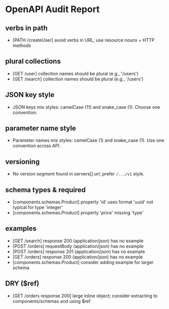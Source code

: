 # OpenAPI Audit Report

## verbs in path
- [PATH /createUser] avoid verbs in URL; use resource nouns + HTTP methods

## plural collections
- [GET /user] collection names should be plural (e.g., '/users')
- [GET /search] collection names should be plural (e.g., '/users')

## JSON key style
- JSON keys mix styles: camelCase (11) and snake_case (1). Choose one convention.

## parameter name style
- Parameter names mix styles: camelCase (1) and snake_case (1). Use one convention across API.

## versioning
- No version segment found in servers[].url; prefer `/.../v1` style.

## schema types & required
- [components.schemas.Product] property 'id' uses format 'uuid' not typical for type 'integer'
- [components.schemas.Product] property 'price' missing 'type'

## examples
- [GET /search] response 200 (application/json) has no example
- [POST /orders] requestBody (application/json) has no example
- [POST /orders] response 201 (application/json) has no example
- [GET /orders] response 200 (application/json) has no example
- [components.schemas.Product] consider adding example for larger schema

## DRY ($ref)
- [GET /orders response 200] large inline object; consider extracting to components/schemas and using $ref

